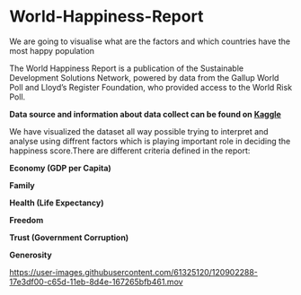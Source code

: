 # World-Happiness-Report

We are going to visualise what are the factors and which countries have the most happy population

The World Happiness Report is a publication of the Sustainable Development Solutions Network, powered by data from the Gallup World Poll and Lloyd’s Register Foundation, who provided access to the World Risk Poll.

**Data source and information about data collect can be found on [Kaggle](https://www.kaggle.com/unsdsn/world-happiness)**

We have visualized the dataset all way possible trying to interpret and analyse using diffrent factors which is playing important role in deciding the happiness score.There are different criteria defined in the report:

**Economy (GDP per Capita)**

**Family**

**Health (Life Expectancy)**

**Freedom**

**Trust (Government Corruption)**

**Generosity**


https://user-images.githubusercontent.com/61325120/120902288-17e3df00-c65d-11eb-8d4e-167265bfb461.mov




